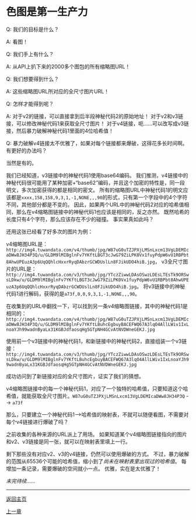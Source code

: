 # 色图是第一生产力

Q: 我们的目标是什么？

A: 看图！

Q: 我们手上有什么？

A: 从API上扒下来的2000多个图包的所有缩略图URL！

Q: 我们想要得到什么？

A: 这些缩略图URL所对应的全尺寸图片URL！

Q: 怎样才能得到呢？

A: 对于v2的链接，可以直接拿到后半段神秘代码2的原始地址！
对于v2和v3链接，可以修改神秘代码1来获取全尺寸图片！
对于v4链接，呃……可以改写成v3链接，然后暴力破解神秘代码1里面的4位哈希值！

Q: 暴力破解v4链接太不优雅了，如果对每个链接都来爆破，这得花多长时间啊。有更好的办法吗？

当然是有的。

我们已经知道，v3链接中的神秘代码1使用base64编码。
我们推测，v4链接中的神秘代码很可能用了某种加密+“base62”编码，并且这个加密的特性是，同一段明文，多次加密获得的都是相同的密文。
所有的缩略图URL中神秘代码1的明文应该都是`xxxx,158,158,9,3,1,-1,NONE,,,90`的形式，只有第一个字段中的4个字符不同，其他部分都是不变的。
因此，如果两个URL中的神秘代码2对应的哈希值相同，那么在v4缩略图链接中的神秘代码1也应该是相同的，反之亦然。
既然哈希的长度只有4个字符，那么应该存在不少的碰撞。
事实果真如此吗？

还用这张已经看了好多次的图片为例：

v4缩略图URL是：
`http://img4.tuwandata.com/v4/thumb/jpg/W87uG0uTZJPXjLMSnLxcm13VgLDEMIcaDWw8JH34P3Q/u/GLDM9lMIBglnFv7YKftLBGT3cJwG79ZiLPK0Vx1fuyPdpW6vU1RBPbt8AhwUPEuzA3p6UqQQhlcHxxrRyqDAbzrGCWDUslLn8FJikUDO4hiB.jpg`，
v3全尺寸图片的URL是：
`http://img4.tuwandata.com/v3/thumb/jpg/YTczZiwwLDAsOSwzLDEsLTEsTk9ORSwsLDkw/u/GLDM9lMIBglnFv7YKftLBGT3cJwG79ZiLPK0Vx1fuyPdpW6vU1RBPbt8AhwUPEuzA3p6UqQQhlcHxxrRyqDAbzrGCWDUslLn8FJikUDO4hiB.jpg`。
将v3链接中的神秘代码1进行解码，获得的是`a73f,0,0,9,3,1,-1,NONE,,,90`。

在收集到的URL中翻找一下，可以找到另一条v4缩略图链接，其中的神秘代码1是相同的：
`http://img4.tuwandata.com/v4/thumb/jpg/W87uG0uTZJPXjLMSnLxcm13VgLDEMIcaDWw8JH34P3Q/u/GLDM9lMIBglnFv7YKftLBuhcEgbuyBACEFWQ67A3lqO4AllLWiv1IxLnoaYJh99wadnByaLx31KGBJdfaosqHg5GTpNH4GCvAtNVDWneGEKJ.jpg`

使用前一个v3链接中的神秘代码1，和新链接中的神秘代码2，直接组装一个v3链接：
`http://img4.tuwandata.com/v3/thumb/jpg/YTczZiwwLDAsOSwzLDEsLTEsTk9ORSwsLDkw/u/GLDM9lMIBglnFv7YKftLBuhcEgbuyBACEFWQ67A3lqO4AllLWiv1IxLnoaYJh99wadnByaLx31KGBJdfaosqHg5GTpNH4GCvAtNVDWneGEKJ.jpg`

成功访问到了新链接对应的全尺寸图片，证实了我们的猜想。

v4缩略图链接中的每一个神秘代码1，对应了一个独特的哈希值，只要知道这个哈希值，就能获取全尺寸图片。`W87uG0uTZJPXjLMSnLxcm13VgLDEMIcaDWw8JH34P3Q` --> `a73f`

那么，只要建立一个神秘代码1-->哈希值的映射表，不就可以随便看图，不需要对每个v4链接进行爆破了吗？

之前收集的各种来源的URL派上了用场。
如果知道某个v4缩略图链接指向的图片和v2、v3链接是同一张，就可以在映射表里填上一行。

剩下那些没有对应v2、v3的v4链接，仍然可以使用爆破的方式。
不过，暴力破解的范围从65536个可能的哈希值，缩小到了*尚未在映射表里出现过的哈希值*。
每增加一条记录，需要爆破的空间就小一点。
优雅，实在是太优雅了！

_未完待续……_

---

[返回主页](../README.md)

[上一章](chapter2.md)